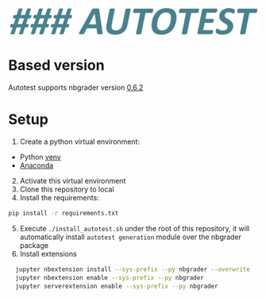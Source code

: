 ![alt text](docs/autotest.png)

# Based version
Autotest supports nbgrader version [0.6.2](https://pypi.org/project/nbgrader/)
# Setup
1. Create a python virtual environment:
  * Python [venv](https://docs.python.org/3/tutorial/venv.html)
  * [Anaconda](https://www.anaconda.com/)
2. Activate this virtual environment
3. Clone this repository to local
4. Install the requirements:
  ```bash
  pip install -r requirements.txt 
  ```
5. Execute `./install_autotest.sh` under the root of this repository, it will automatically install `autotest generation` module over the nbgrader package
6. Install extensions
  ```bash
    jupyter nbextension install --sys-prefix --py nbgrader --overwrite
    jupyter nbextension enable --sys-prefix --py nbgrader
    jupyter serverextension enable --sys-prefix --py nbgrader
  ```
